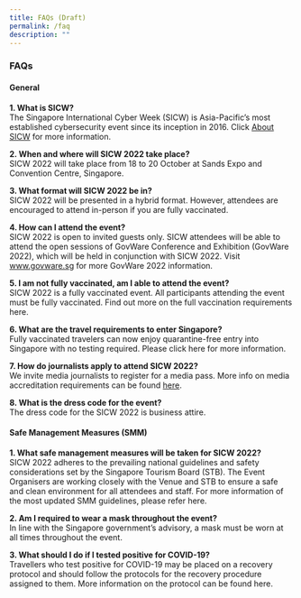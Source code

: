 ```yaml
---
title: FAQs (Draft)
permalink: /faq
description: ""
---
```

### **FAQs**

#### **General**

**1.	What is SICW?**
<br>The Singapore International Cyber Week (SICW) is Asia-Pacific’s most established cybersecurity event since its inception in 2016. Click [About SICW](/about-sicw) for more information.

**2.	When and where will SICW 2022 take place?**
<br>SICW 2022 will take place from 18 to 20 October at Sands Expo and Convention Centre, Singapore.

**3.	What format will SICW 2022 be in?** 
<br>SICW 2022 will be presented in a hybrid format. However, attendees are encouraged to attend in-person if you are fully vaccinated.

**4.	How can I attend the event?**
<br>SICW 2022 is open to invited guests only. SICW attendees will be able to attend the open sessions of  GovWare Conference and Exhibition (GovWare 2022), which will be held in conjunction with SICW 2022. Visit www.govware.sg<a href="https://www.govware.sg/" target="_blank"></a> for more GovWare 2022 information. 

**5.	I am not fully vaccinated, am I able to attend the event?**
<br>SICW 2022 is a fully vaccinated event. All participants attending the event must be fully vaccinated. 
Find out more on the full vaccination requirements here<a href="https://www.ica.gov.sg/enter-transit-depart/entering-singapore" target="_blank"></a>. 

**6.	What are the travel requirements to enter Singapore?**
<br>Fully vaccinated travelers can now enjoy quarantine-free entry into Singapore with no testing required. Please click here<a href="https://www.ica.gov.sg/enter-transit-depart/entering-singapore" target="_blank"></a> for more information. 

**7. How do journalists apply to attend SICW 2022?**
<br>We invite media journalists to register for a media pass. More info on media accreditation requirements can be found [here](/media-accreditation).

**8. What is the dress code for the event?**
<br>The dress code for the SICW 2022 is business attire.

#### **Safe Management Measures (SMM)**

**1.	What safe management measures will be taken for SICW 2022?**
<br>SICW 2022 adheres to the prevailing national guidelines and safety considerations set by the Singapore Tourism Board (STB). The Event Organisers are working closely with the Venue and STB to ensure a safe and clean environment for all attendees and staff. For more information of the most updated SMM guidelines, please refer here<a href="https://www.stb.gov.sg/content/stb/en/home-pages/advisory-for-MICE.html#MICE" target="_blank"></a>. 

**2. Am I required to wear a mask throughout the event?**
<br>In line with the Singapore government’s advisory, a mask must be worn at all times throughout the event.

**3. What should I do if I tested positive for COVID-19?**
<br>Travellers who test positive for COVID-19 may be placed on a recovery protocol and should follow the protocols for the recovery procedure assigned to them. More information on the protocol can be found here<a href="https://www.visitsingapore.com/travel-requirements/health-protocol/#:~:text=Travellers%20who%20test%20positive%20for,discharge%20from%20the%20recovery%20protocol" target="_blank"></a>. 